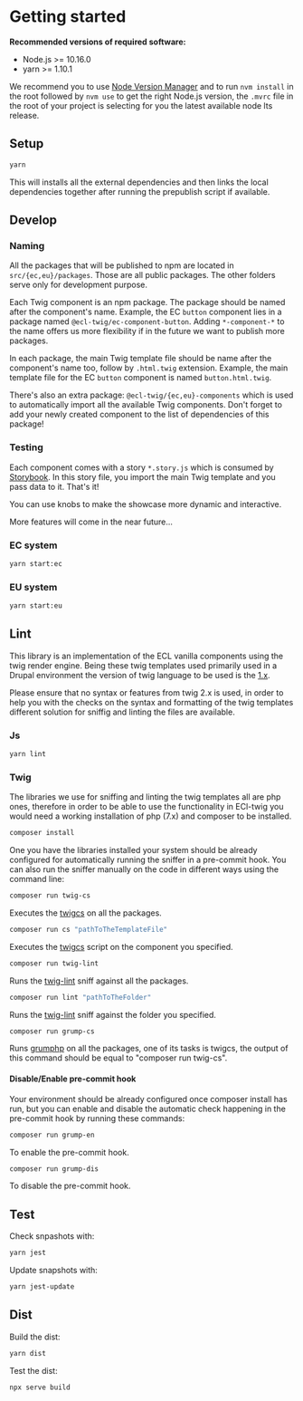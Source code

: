 # Getting started

**Recommended versions of required software:**

- Node.js >= 10.16.0
- yarn >= 1.10.1

We recommend you to use [Node Version Manager](https://github.com/creationix/nvm) and to run `nvm install` in the root followed by `nvm use` to get the right Node.js version, the `.mvrc` file in the root of your project is selecting for you the latest available node lts release.

## Setup

```bash
yarn
```

This will installs all the external dependencies and then links the local dependencies together after running the prepublish script if available.

## Develop

### Naming

All the packages that will be published to npm are located in `src/{ec,eu}/packages`. Those are all public packages. The other folders serve only for development purpose.

Each Twig component is an npm package. The package should be named after the component's name. Example, the EC `button` component lies in a package named `@ecl-twig/ec-component-button`. Adding `*-component-*` to the name offers us more flexibility if in the future we want to publish more packages.

In each package, the main Twig template file should be name after the component's name too, follow by `.html.twig` extension. Example, the main template file for the EC `button` component is named `button.html.twig`.

There's also an extra package: `@ecl-twig/{ec,eu}-components` which is used to automatically import all the available Twig components. Don't forget to add your newly created component to the list of dependencies of this package!

### Testing

Each component comes with a story `*.story.js` which is consumed by [Storybook](https://storybook.js.org/). In this story file, you import the main Twig template and you pass data to it. That's it!

You can use knobs to make the showcase more dynamic and interactive.

More features will come in the near future...

### EC system

```bash
yarn start:ec
```

### EU system

```bash
yarn start:eu
```

## Lint

This library is an implementation of the ECL vanilla components using the twig render engine. Being these twig templates used primarily used in a Drupal environment the version of twig language to be used is the [1.x](https://twig.symfony.com/doc/1.x/).

Please ensure that no syntax or features from twig 2.x is used, in order to help you with the checks on the syntax and formatting of the twig templates different solution for sniffig and linting the files are available.

### Js

```bash
yarn lint
```

### Twig

The libraries we use for sniffing and linting the twig templates all are php ones, therefore in order to be able to use the functionality in ECl-twig you would need a working installation of php (7.x) and composer to be installed.

```bash
composer install
```

One you have the libraries installed your system should be already configured for automatically running the sniffer in a pre-commit hook.
You can also run the sniffer manually on the code in different ways using the command line:

```bash
composer run twig-cs
```

Executes the [twigcs](https://github.com/friendsoftwig/twigcs) on all the packages.

```bash
composer run cs "pathToTheTemplateFile"
```

Executes the [twigcs](https://github.com/friendsoftwig/twigcs) script on the component you specified.

```bash
composer run twig-lint
```

Runs the [twig-lint](https://github.com/asm89/twig-lint) sniff against all the packages.

```bash
composer run lint "pathToTheFolder"
```

Runs the [twig-lint](https://github.com/asm89/twig-lint) sniff against the folder you specified.

```bash
composer run grump-cs
```

Runs [grumphp](https://github.com/phpro/grumphp) on all the packages, one of its tasks is twigcs, the output of this command should be equal to "composer run twig-cs".

#### Disable/Enable pre-commit hook

Your environment should be already configured once composer install has run, but you can enable and disable the automatic check happening in the pre-commit hook by running these commands:

```bash
composer run grump-en
```

To enable the pre-commit hook.

```bash
composer run grump-dis
```

To disable the pre-commit hook.

## Test

Check snpashots with:

```bash
yarn jest
```

Update snapshots with:

```bash
yarn jest-update
```

## Dist

Build the dist:

```bash
yarn dist
```

Test the dist:

```bash
npx serve build
```
